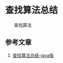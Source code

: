 #  查找算法总结

　　查找算法

## 参考文章

1. [查找算法总结-java版](https://blog.csdn.net/xushiyu1996818/article/details/90604118)

